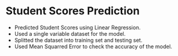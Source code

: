 # Student Scores Prediction

* Predicted Student Scores using Linear Regression.
* Used a single variable dataset for the model.
* Splitted the dataset into training set and testing set.
* Used Mean Squarred Error to check the accuracy of the model.
